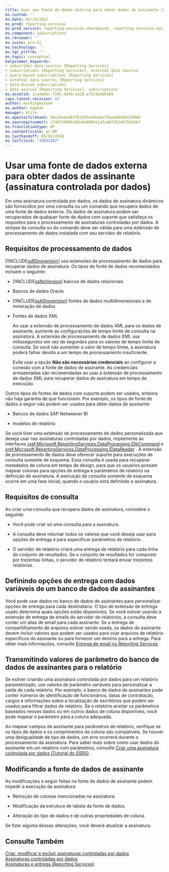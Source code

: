 ```yaml
---
title: Usar uma fonte de dados externa para obter dados do assinante (assinatura controlada por dados) | Microsoft Docs
ms.custom: ''
ms.date: 03/14/2017
ms.prod: reporting-services
ms.prod_service: reporting-services-sharepoint, reporting-services-native
ms.component: subscriptions
ms.reviewer: ''
ms.suite: pro-bi
ms.technology: ''
ms.tgt_pltfrm: ''
ms.topic: conceptual
helpviewer_keywords:
- subscriber data sources [Reporting Services]
- subscriptions [Reporting Services], external data sources
- query-based subscriptions [Reporting Services]
- external data sources [Reporting Services]
- data-driven subscriptions
- data sources [Reporting Services], subscriptions
ms.assetid: 1cade8ec-729c-4df8-a428-e75c9ad86369
caps.latest.revision: 43
author: markingmyname
ms.author: maghan
manager: kfile
ms.openlocfilehash: 92e18aba9bf76129fe44bebcf5beddd4b815d0b0
ms.sourcegitcommit: 1740f3090b168c0e809611a7aa6fd514075616bf
ms.translationtype: HT
ms.contentlocale: pt-BR
ms.lasthandoff: 05/03/2018
ms.locfileid: "33032263"
---
```

# <a name="use-an-external-data-source-for-subscriber-data-data-driven-subscription"></a>Usar uma fonte de dados externa para obter dados de assinante (assinatura controlada por dados)
  Em uma assinatura controlada por dados, os dados de assinatura dinâmicos são fornecidos por uma consulta ou um comando que recupera dados de uma fonte de dados externa. Os dados de assinatura podem ser recuperados de qualquer fonte de dados com suporte que satisfaça os requisitos para o processamento de assinaturas controladas por dados. A sintaxe da consulta ou do comando deve ser válida para uma extensão de processamento de dados instalada com seu servidor de relatório.  
  
## <a name="data-processing-requirements"></a>Requisitos de processamento de dados  
 [!INCLUDE[ssRSnoversion](../../includes/ssrsnoversion-md.md)] usa extensões de processamento de dados para recuperar dados de assinatura. Os tipos de fonte de dados recomendados incluem o seguinte:  
  
-   [!INCLUDE[ssNoVersion](../../includes/ssnoversion-md.md)] bancos de dados relacionais  
  
-   Bancos de dados Oracle  
  
-   [!INCLUDE[ssASnoversion](../../includes/ssasnoversion-md.md)] fontes de dados multidimensionais e de mineração de dados  
  
-   Fontes de dados XML  
  
     Ao usar a extensão de processamento de dados XML para os dados de assinante, aumente as configurações de tempo limite de consulta na assinatura. A extensão de processamento de dados XML usa milissegundos em vez de segundos para os valores de tempo limite de consulta. Se você não aumentar o valor de tempo limite, a assinatura poderá falhar devido a um tempo de processamento insuficiente.  
  
     Evite usar a opção **Não são necessárias credenciais** ao configurar a conexão com a fonte de dados de assinante. As credenciais armazenadas são recomendadas ao usar a extensão de processamento de dados XML para recuperar dados de assinatura em tempo de execução.  
  
 Outros tipos de fontes de dados com suporte podem ser usados, embora não haja garantia de que funcionem. Por exemplo, os tipos de fonte de dados a seguir não podem ser usados para obter dados de assinante:  
  
-   Bancos de dados SAP Netweaver BI  
  
-   modelos de relatório  
  
 Se você tiver uma extensão de processamento de dados personalizada que deseja usar nas assinaturas controladas por dados, implemente as interfaces <xref:Microsoft.ReportingServices.DataProcessing.IDbCommand> e <xref:Microsoft.ReportingServices.DataProcessing.IDataReader> . A extensão de processamento de dados deve oferecer suporte para execuções de consulta somente de esquema. Essa consulta é usada para recuperar metadados de coluna em tempo de design, para que os usuários possam mapear colunas para opções de entrega e parâmetros de relatório na definição de assinatura. A execução de consulta somente de esquema ocorre em uma fase inicial, quando o usuário está definindo a assinatura.  
  
## <a name="query-requirements"></a>Requisitos de consulta  
 Ao criar uma consulta que recupera dados de assinatura, considere o seguinte:  
  
-   Você pode criar só uma consulta para a assinatura.  
  
-   A consulta deve retornar todos os valores que você deseja usar para opções de entrega e para especificar parâmetros de relatório.  
  
-   O servidor de relatório criará uma entrega de relatório para cada linha do conjunto de resultados. Se o conjunto de resultados for composto por trezentas linhas, o servidor de relatório tentará enviar trezentos relatórios.  
  
## <a name="setting-delivery-options-using-variable-data-from-a-subscriber-database"></a>Definindo opções de entrega com dados variáveis de um banco de dados de assinantes  
 Você pode usar dados no banco de dados de assinantes para personalizar opções de entrega para cada destinatário. O tipo de extensão de entrega usado determina quais opções estão disponíveis. Se você estiver usando a extensão de entrega de emails do servidor de relatórios, a consulta deve conter um alias de email para cada assinante. Se a entrega de compartilhamento de arquivos estiver sendo usada, os dados do assinante devem incluir valores que podem ser usados para criar arquivos de relatório específicos do assinante ou para fornecer um destino para a entrega. Para obter mais informações, consulte [Entrega de email no Reporting Services](../../reporting-services/subscriptions/e-mail-delivery-in-reporting-services.md).  
  
## <a name="passing-parameter-values-from-the-subscriber-database-to-the-report"></a>Transmitindo valores de parâmetro do banco de dados de assinantes para o relatório  
 Se estiver criando uma assinatura controlada por dados para um relatório parametrizado, use valores de parâmetro variáveis para personalizar a saída de cada relatório. Por exemplo, o banco de dados de assinantes pode conter números de identificação de funcionários, datas de contratação, cargos e informações sobre a localização de escritórios que podem ser usados para filtrar dados de relatório. Se o relatório aceitar os parâmetros baseados nesses dados ou em outros dados de coluna disponíveis, você pode mapear o parâmetro para a coluna adequada.  
  
 Ao mapear campos de assinante para parâmetros de relatório, verifique se os tipos de dados e os comprimentos de coluna são compatíveis. Se houver uma desigualdade de tipo de dados, um erro ocorrerá durante o processamento da assinatura. Para saber mais sobre como usar dados do assinante em um relatório com parâmetros, consulte [Criar uma assinatura controlada por dados &#40;Tutorial do SSRS&#41;](../../reporting-services/create-a-data-driven-subscription-ssrs-tutorial.md).  
  
## <a name="modifying-the-subscriber-data-source"></a>Modificando a fonte de dados de assinante  
 As modificações a seguir feitas na fonte de dados de assinante podem impedir a execução da assinatura:  
  
-   Remoção de colunas mencionadas na assinatura.  
  
-   Modificação da estrutura de tabela da fonte de dados.  
  
-   Alteração do tipo de dados e de outras propriedades de coluna.  
  
 Se fizer alguma dessas alterações, você deverá atualizar a assinatura.  
  
## <a name="see-also"></a>Consulte Também  
 [Criar, modificar e excluir assinaturas controladas por dados](../../reporting-services/subscriptions/create-modify-and-delete-data-driven-subscriptions.md)   
 [Assinaturas controladas por dados](../../reporting-services/subscriptions/data-driven-subscriptions.md)   
 [Assinaturas e entrega &#40;Reporting Services&#41;](../../reporting-services/subscriptions/subscriptions-and-delivery-reporting-services.md)  
  
  
